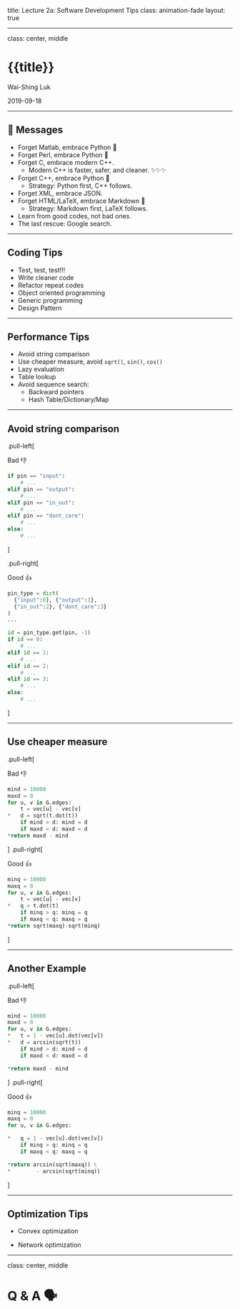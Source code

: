 title: Lecture 2a: Software Development Tips
class: animation-fade
layout: true

---

class: center, middle

{{title}}
=========

Wai-Shing Luk

2019-09-18

---

💬 Messages
--------

-   Forget Matlab, embrace Python 🤔
-   Forget Perl, embrace Python 🤔
-   Forget C, embrace modern C++.
    -   Modern C++ is faster, safer, and cleaner. ✨✨✨
-   Forget C++, embrace Python 🤔
    -   Strategy: Python first, C++ follows.
-   Forget XML, embrace JSON.
-   Forget HTML/LaTeX, embrace Markdown 🤔
    -   Strategy: Markdown first, LaTeX follows.
-   Learn from good codes, not bad ones.
-   The last rescue: Google search.

---

Coding Tips
-----------

-   Test, test, test!!!
-   Write cleaner code
-   Refactor repeat codes
-   Object oriented programming
-   Generic programming
-   Design Pattern

---

Performance Tips
----------------

-   Avoid string comparison
-   Use cheaper measure, avoid `sqrt()`, `sin()`, `cos()`
-   Lazy evaluation
-   Table lookup
-   Avoid sequence search:
    -   Backward pointers
    -   Hash Table/Dictionary/Map

---

Avoid string comparison
-----------------------

.pull-left[

Bad 👎

```python
if pin == "input":
    # ...
elif pin == "output":
    # ...
elif pin == "in_out":
    # ...
elif pin == "dont_care":
    # ...
else:
    # ...
```

]

.pull-right[

Good 👍

```python
pin_type = dict(
  {"input":0}, {"output":1},
  {"in_out":2}, {"dont_care":3}
)
...

id = pin_type.get(pin, -1)
if id == 0:
    # ...
elif id == 1:
    # ...
elif id == 2:
    # ...
elif id == 3:
    # ...
else:
    # ...
```

]

---

Use cheaper measure
-------------------

.pull-left[

Bad 👎

```python
mind = 10000
maxd = 0
for u, v in G.edges:
    t = vec[u] - vec[v]
*   d = sqrt(t.dot(t))
    if mind > d: mind = d
    if maxd < d: maxd = d
*return maxd - mind
```

] .pull-right[

Good 👍

```python
minq = 10000
maxq = 0
for u, v in G.edges:
    t = vec[u] - vec[v]
*   q = t.dot(t)
    if minq > q: minq = q
    if maxq < q: maxq = q
*return sqrt(maxq)-sqrt(minq)
```

]

---

Another Example
---------------

.pull-left[

Bad 👎

```python
mind = 10000
maxd = 0
for u, v in G.edges:
*   t = 1 - vec[u].dot(vec[v])
*   d = arcsin(sqrt(t))
    if mind > d: mind = d
    if maxd < d: maxd = d

*return maxd - mind
```

] .pull-right[

Good 👍

```python
minq = 10000
maxq = 0
for u, v in G.edges:

*   q = 1 - vec[u].dot(vec[v])
    if minq > q: minq = q
    if maxq < q: maxq = q

*return arcsin(sqrt(maxq)) \
*        - arcsin(sqrt(minq))
```

]

---

Optimization Tips
-----------------

-   Convex optimization

-   Network optimization

---

class: center, middle

Q & A 🗣️
==========
